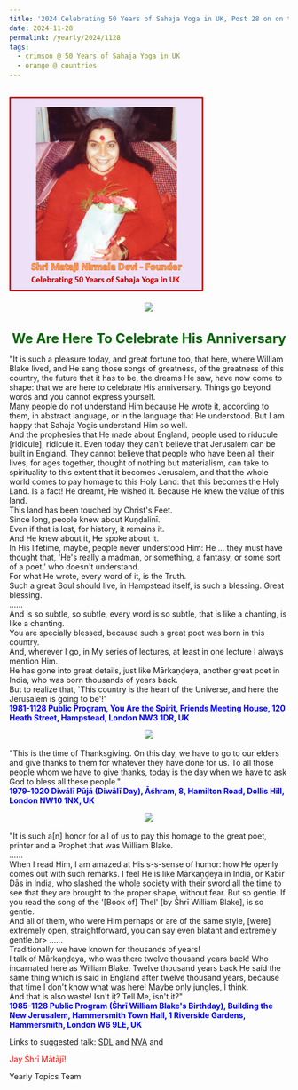 ```yaml
---
title: '2024 Celebrating 50 Years of Sahaja Yoga in UK, Post 28 on on the Birthday of Śhrī William Blake and Thanksgiving in the U.S.A.'
date: 2024-11-28
permalink: /yearly/2024/1128
tags:
  - crimson @ 50 Years of Sahaja Yoga in UK
  - orange @ countries
---
```


<br>
<div style="text-align: left"><img src="/images/50YearsUK.png" width="350" /></div><br>

<div style="text-align: center"><img src="https://pub-bcc3cbe9b1e94ba1ac28915f7a3900fa.r2.dev/1981-1128_Public_Program_You_Are_the_Spirit_Friends_Meeting_House_120_Heath_Street_Hampstead_London_NW3_1DR_UK_01_(Photo_credit_Ray_Harris).jpg" /></div>

<br>
<p style="color:DarkGreen; text-align:center">
<font size="+2"><b>We Are Here To Celebrate His Anniversary</b><br></font>
</p>

<p>
"It is such a pleasure today, and great fortune too, that here, where William Blake lived, and He sang those songs of greatness, of the greatness of this country, the future that it has to be, the dreams He saw, have now come to shape: that we are here to celebrate His anniversary. Things go beyond words and you cannot express yourself.<br>
Many people do not understand Him because He wrote it, according to them, in abstract language, or in the language that He understood. But I am happy that Sahaja Yogis understand Him so well.<br>
And the prophesies that He made about England, people used to riducule [ridicule], ridicule it. Even today they can't believe that Jerusalem can be built in England. They cannot believe that people who have been all their lives, for ages together, thought of nothing but materialism, can take to spirituality to this extent that it becomes Jerusalem, and that the whole world comes to pay homage to this Holy Land: that this becomes the Holy Land. Is a fact! He dreamt, He wished it. Because He knew the value of this land.<br>
This land has been touched by Christ's Feet.<br>
Since long, people knew about Kuṇḍalinī.<br>
Even if that is lost, for history, it remains it.<br>
And He knew about it, He spoke about it.<br>
In His lifetime, maybe, people never understood Him: He ... they must have thought that, 'He's really a madman, or something, a fantasy, or some sort of a poet,' who doesn't understand.<br>
For what He wrote, every word of it, is the Truth.<br>
Such a great Soul should live, in Hampstead itself, is such a blessing. Great blessing.<br>
......<br>
And is so subtle, so subtle, every word is so subtle, that is like a chanting, is like a chanting.<br>
You are specially blessed, because such a great poet was born in this country.<br>
And, wherever I go, in My series of lectures, at least in one lecture I always mention Him.<br>
He has gone into great details, just like Mārkaṇḍeya, another great poet in India, who was born thousands of years back.<br>
But to realize that, `This country is the heart of the Universe, and here the Jerusalem is going to be'!"<br>
<font color="blue"><b>1981-1128 Public Program, You Are the Spirit, Friends Meeting House, 120 Heath Street, Hampstead, London NW3 1DR, UK</b></font><br>
</p>

<div style="text-align: center"><img src="https://pub-bcc3cbe9b1e94ba1ac28915f7a3900fa.r2.dev/1979-0700_Offering_of_Flowers_Garden_House_Crosscraig_Loch_Rannoch_(176_kms_N_of_Glasgow_in_Scotland)_UK_04_(from_tif)_(Mahipalsingh_Jaisingh_Raul_Collection_scanned_by_Ankit_Khare).jpg" /></div>

<p>
"This is the time of Thanksgiving. On this day, we have to go to our elders and give thanks to them for whatever they have done for us. To all those people whom we have to give thanks, today is the day when we have to ask God to bless all these people."<br>
<font color="blue"><b>1979-1020 Diwālī Pūjā (Diwālī Day), Āśhram, 8, Hamilton Road, Dollis Hill, London NW10 1NX, UK</b></font><br>
</p>

<div style="text-align: center"><img src="https://pub-bcc3cbe9b1e94ba1ac28915f7a3900fa.r2.dev/1985-1128_Public_Program_(Shri_William_Blake's_Birthday)_Building_the_New_Jerusalem_Hammersmith_Town_Hall_1_Riverside_Gardens_Hammersmith_London_W6_9LE_UK_02_(Photo_credit_Colin_Heinsen).png" /></div>

<p>
"It is such a[n] honor for all of us to pay this homage to the great poet, printer and a Prophet that was William Blake.<br>
......<br>
When I read Him, I am amazed at His s-s-sense of humor: how He openly comes out with such remarks. I feel He is like Mārkaṇḍeya in India, or Kabīr Dās in India, who slashed the whole society with their sword all the time to see that they are brought to the proper shape, without fear. But so gentle. If you read the song of the '[Book of] Thel' [by Śhrī William Blake], is so gentle.<br>
And all of them, who were Him perhaps or are of the same style, [were] extremely open, straightforward, you can say even blatant and extremely gentle.br>
......<br>
Traditionally we have known for thousands of years!<br>
I talk of Mārkaṇḍeya, who was there twelve thousand years back! Who incarnated here as William Blake. Twelve thousand years back He said the same thing which is said in England after twelve thousand years, because that time I don't know what was here! Maybe only jungles, I think.<br>
And that is also waste! Isn't it? Tell Me, isn't it?"<br>
<font color="blue"><b>1985-1128 Public Program (Śhrī William Blake's Birthday), Building the New Jerusalem, Hammersmith Town Hall, 1 Riverside Gardens, Hammersmith, London W6 9LE, UK</b></font><br>
</p>

Links to suggested talk: <a href="https://www.youtube.com/watch?v=4CA-Jn3-52A"> SDL</a> and <a href="https://www.youtube.com/watch?v=4CA-Jn3-52A"> NVA</a> and <br>

<p style="color:red;">Jay Śhrī Mātājī!<br></p>

<p>Yearly Topics Team</p>